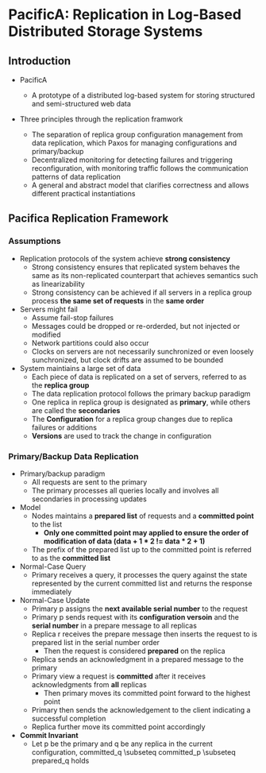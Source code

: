 # PacificA: Replication in Log-Based Distributed Storage Systems

## Introduction

* PacificA
    * A prototype of a distributed log-based system for storing structured and semi-structured web data

* Three principles through the replication framwork
    * The separation of replica group configuration management from data replication, which Paxos for managing configurations and primary/backup
    * Decentralized monitoring for detecting failures and triggering reconfiguration, with monitoring traffic follows the communication patterns of data replication
    * A general and abstract model that clarifies correctness and allows different practical instantiations

## Pacifica Replication Framework

### Assumptions

* Replication protocols of the system achieve **strong consistency**
    * Strong consistency ensures that replicated system behaves the same as its non-replicated counterpart that achieves semantics such as linearizability
    * Strong consistency can be achieved if all servers in a replica group process **the same set of requests** in the **same order**
* Servers might fail
    * Assume fail-stop failures
    * Messages could be dropped or re-orderded, but not injected or modified
    * Network partitions could also occur
    * Clocks on servers are not necessarily sunchronized or even loosely sunchronized, but clock drifts are assumed to be bounded
* System maintiains a large set of data
    * Each piece of data is replicated on a set of servers, referred to as the **replica group**
    * The data replication protocol follows the primary backup paradigm
    * One replica in replica group is designated as **primary**, while others are called the **secondaries**
    * The **Configuration** for a replica group changes due to replica failures or additions
    * **Versions** are used to track the change in configuration

### Primary/Backup Data Replication

* Primary/backup paradigm
    * All requests are sent to the primary
    * The primary processes all queries locally and involves all secondaries in processing updates
* Model
    * Nodes maintains a **prepared list** of requests and a **committed point** to the list
        * **Only one committed point may applied to ensure the order of modification of data (data + 1 * 2 != data * 2 + 1)**
    * The prefix of the prepared list up to the committed point is referred to as the **committed list**
* Normal-Case Query
    * Primary receives a query, it processes the query against the state represented by the current committed list and returns the response immediately
* Normal-Case Update
    * Primary p assigns the **next available serial number** to the request
    * Primary p sends request with its **configuration versoin** and the **serial number** in a prepare message to all replicas
    * Replica r receives the prepare message then inserts the request to is prepared list in the serial number order
        * Then the request is considered **prepared** on the replica
    * Replica sends an acknowledgment in a prepared message to the primary
    * Primary view a request is **committed** after it receives acknowledgments from **all** replicas
        * Then primary moves its committed point forward to the highest point
    * Primary then sends the acknowledgement to the client indicating a successful completion
    * Replica further move its committed point accordingly
* **Commit Invariant**
    * Let p be the primary and q be any replica in the current configuration, committed_q \subseteq committed_p \subseteq prepared_q holds